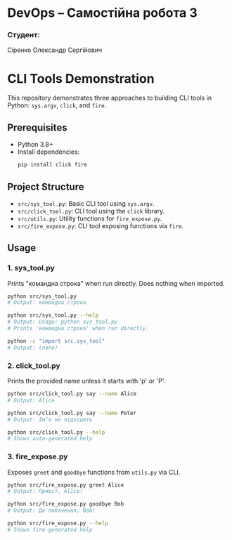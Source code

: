 # DevOps – Самостійна робота 3

### Студент:
Сіренко Олександр Сергійович

# CLI Tools Demonstration

This repository demonstrates three approaches to building CLI tools in Python: `sys.argv`, `click`, and `fire`.

## Prerequisites
- Python 3.8+
- Install dependencies:
  ```bash
  pip install click fire
  ```

## Project Structure
- `src/sys_tool.py`: Basic CLI tool using `sys.argv`.
- `src/click_tool.py`: CLI tool using the `click` library.
- `src/utils.py`: Utility functions for `fire_expose.py`.
- `src/fire_expose.py`: CLI tool exposing functions via `fire`.

## Usage

### 1. sys_tool.py
Prints "командна строка" when run directly. Does nothing when imported.

```bash
python src/sys_tool.py
# Output: командна строка

python src/sys_tool.py --help
# Output: Usage: python sys_tool.py
# Prints 'командна строка' when run directly.

python -c "import src.sys_tool"
# Output: (none)
```

### 2. click_tool.py
Prints the provided name unless it starts with 'p' or 'P'.

```bash
python src/click_tool.py say --name Alice
# Output: Alice

python src/click_tool.py say --name Peter
# Output: Ім’я не підходить

python src/click_tool.py --help
# Shows auto-generated help
```

### 3. fire_expose.py
Exposes `greet` and `goodbye` functions from `utils.py` via CLI.

```bash
python src/fire_expose.py greet Alice
# Output: Привіт, Alice!

python src/fire_expose.py goodbye Bob
# Output: До побачення, Bob!

python src/fire_expose.py --help
# Shows fire-generated help
```